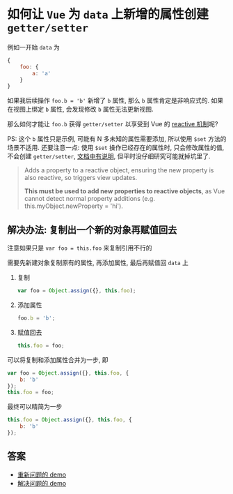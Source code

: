 # 如何让 `Vue` 为 `data` 上新增的属性创建 `getter/setter`

例如一开始 `data` 为

```javascript
{
    foo: {
        a: 'a'
    }
}
```

如果我后续操作 `foo.b = 'b'` 新增了 `b` 属性, 那么 `b` 属性肯定是非响应式的. 如果在视图上绑定 `b` 属性, 会发现修改 `b` 属性无法更新视图.

那么如何才能让 `foo.b` 获得 `getter/setter` 以享受到 Vue 的 [reactive 机制](https://cn.vuejs.org/v2/guide/reactivity.html)呢?

PS: 这个 `b` 属性只是示例, 可能有 N 多未知的属性需要添加, 所以使用 `$set` 方法的场景不适用. 还要注意一点: 使用 `$set` 操作已经存在的属性时, 只会修改属性的值, 不会创建 `getter/setter`, [文档中有说明](https://vuejs.org/v2/api/#Vue-set), 但平时没仔细研究可能就掉坑里了.

> Adds a property to a reactive object, ensuring the new property is also reactive, so triggers view updates. 
>
> **This must be used to add new properties to reactive objects**, as Vue cannot detect normal property additions (e.g. this.myObject.newProperty = 'hi').

## 解决办法: 复制出一个新的对象再赋值回去

注意如果只是 `var foo = this.foo` 来复制引用不行的

需要先新建对象复制原有的属性, 再添加属性, 最后再赋值回 `data` 上
1. 复制

   ```javascript
   var foo = Object.assign({}, this.foo);
   ```
2. 添加属性

   ```javascript
   foo.b = 'b';
   ```
3. 赋值回去

   ```javascript
   this.foo = foo;
   ```

可以将复制和添加属性合并为一步, 即
```javascript
var foo = Object.assign({}, this.foo, {
    b: 'b'
});
this.foo = foo;
```

最终可以精简为一步
```javascript
this.foo = Object.assign({}, this.foo, {
    b: 'b'
});
```

## 答案

* [重新问题的 demo](https://raw.githack.com/ufologist/model-adapter/master/test/vue-dynamic-add-property-problem.html)
* [解决问题的 demo](https://raw.githack.com/ufologist/model-adapter/master/test/vue-dynamic-add-property-solution.html)